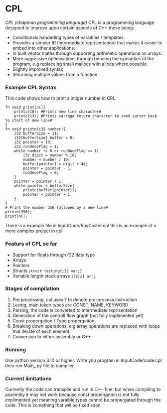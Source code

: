 # CPL
*CPL (chapman programming language)* 
CPL is a programming language designed to improve upon certain aspects of C++ these being:
- Conditionals handerling types of varaibles / templates.
- Provides a simpler IR (Intermediate reprisentation) that makes it easier to embed into other applications.
- In built vector maths through supporting arithmetic operations on arrays.
- More aggressive optimisations through bending the symantics of the program, e.g replaceing small mallocs with alloca where possible.
- Slightly improved syntax
- Returning multiple values from a function

### Example CPL Syntax
This code shows how to print a intiger number in CPL.
```
fn void println(){
	printc(10); #Prints new line character#
	printc(13); #Prints carrage return character to send curser back to start of new line#
}
fn void printn(i32 number){	
	i32 bufferSize = 11;
	i32[bufferSize] buffer = 0;
	i32 pointer = 10;
	i32 runOnceFlag = 1;
	while number != 0 or runOnceFlag == 1{
		i32 digit = number % 10;
		number = number / 10;
		buffer[pointer] = digit + 48;		
		pointer = pointer - 1;
		runOnceFlag = 0;
	}
	pointer = pointer + 1;
	while pointer < bufferSize{
		printc(buffer[pointer]);
		pointer = pointer + 1;
	}
}
# Print the number 356 followed by a new line#
printn(356);
println();
```
There is a example file in InputCode/RayCaster.cpl this is an example of a more complex project in cpl.

### Featurs of CPL so far
- Support for floats through f32 data type
- Arrays
- Pointers
- Structs ```struct testing{i32 var;}```
- Variable length stack arrays ```i32[x] arr;```

### Stages of compilation
1. Pre processing, cpl uses ? to denote pre-process instruction
2. Lexing, main token types are CONST, NAME, KEYWORD
3. Parsing, the code is converted to intermediate reprisentation
4. Generation of the controll flow graph (not fully implimented yet)
5. Const propergation / Type propergation
6. Breaking down operations, e.g array operations are replaced with loops that iterate of each element
7. Conversion to either assembly or C++

### Running
Use python version 3.10 or higher.
Write you program in InputCode/code.cpl then run Main_.py file to compiler.

### Current limitations
Currently the code can transpile and run in C++ fine, but when compiling to assembly it may not work because const propergation is not fully implimented yet meaning varaible types cannot be propergated through the code. This is something that will be fixed soon. 

